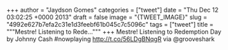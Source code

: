 
+++
author = "Jaydson Gomes"
categories = ["tweet"]
date = "Thu Dec 12 03:02:25 +0000 2013"
draft = false
image = "{TWEET_IMAGE}"
slug = "4992e627b7efa2c31e1d3feebf61b045c7c5096c"
tags = ["tweet"]
title = """Mestre! Listening to Rede..."""
+++
Mestre! Listening to Redemption Day by Johnny Cash #nowplaying http://t.co/56LDgBNqgR via @grooveshark
